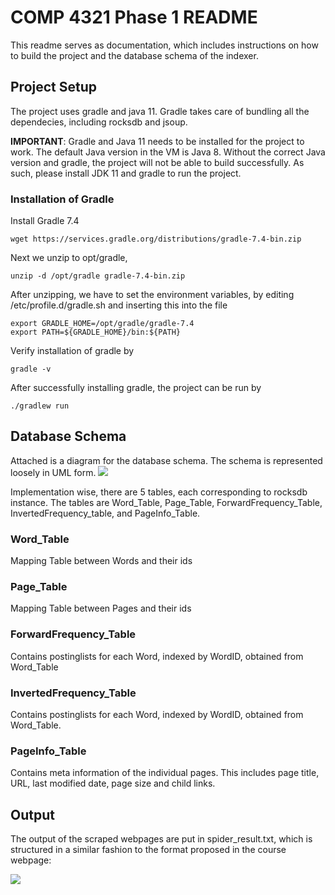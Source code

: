 # COMP 4321 Phase 1 README
This readme serves as documentation, which includes instructions on how to build the project and the database schema of the indexer.

## Project Setup
The project uses gradle and java 11. Gradle takes care of bundling all the dependecies, including rocksdb and jsoup.

__IMPORTANT__: Gradle and Java 11 needs to be installed for the project to work. The default Java version in the VM is Java 8. Without the correct Java version and gradle, the project will not be able to build successfully. As such, please install JDK 11 and gradle to run the project.

### Installation of Gradle

Install Gradle 7.4

    wget https://services.gradle.org/distributions/gradle-7.4-bin.zip 

Next we unzip to opt/gradle,

    unzip -d /opt/gradle gradle-7.4-bin.zip

After unzipping, we have to set the environment variables, by editing /etc/profile.d/gradle.sh and inserting this into the file

    export GRADLE_HOME=/opt/gradle/gradle-7.4
    export PATH=${GRADLE_HOME}/bin:${PATH}

Verify installation of gradle by

    gradle -v

After successfully installing gradle, the project can be run by

    ./gradlew run

## Database Schema
Attached is a diagram for the database schema. The schema is represented loosely in UML form.
![](https://i.imgur.com/m2rWFOp.png)

Implementation wise, there are 5 tables, each corresponding to rocksdb instance. The tables are Word_Table, Page_Table, ForwardFrequency_Table, InvertedFrequency_table, and PageInfo_Table.

### Word_Table
Mapping Table between Words and their ids

### Page_Table
Mapping Table between Pages and their ids

### ForwardFrequency_Table
Contains postinglists for each Word, indexed by WordID, obtained from Word_Table

### InvertedFrequency_Table
Contains postinglists for each Word, indexed by WordID, obtained from Word_Table.

### PageInfo_Table
Contains meta information of the individual pages. This includes page title, URL, last modified date, page size and child links.

## Output
The output of the scraped webpages are put in spider_result.txt, which is structured in a similar fashion to the format proposed in the course webpage:

![](https://i.imgur.com/y79QODV.png)
